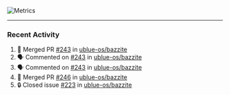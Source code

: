 ![Metrics](https://metrics.lecoq.io/KyleGospo?template=classic&base=header%2C%20activity%2C%20community%2C%20repositories%2C%20metadata&base.indepth=false&base.hireable=false&base.skip=false&config.timezone=America%2FLos_Angeles)

---
### Recent Activity
<!--START_SECTION:activity-->
1. 🎉 Merged PR [#243](https://github.com/ublue-os/bazzite/pull/243) in [ublue-os/bazzite](https://github.com/ublue-os/bazzite)
2. 🗣 Commented on [#243](https://github.com/ublue-os/bazzite/pull/243#issuecomment-1701935088) in [ublue-os/bazzite](https://github.com/ublue-os/bazzite)
3. 🗣 Commented on [#243](https://github.com/ublue-os/bazzite/pull/243#issuecomment-1701915116) in [ublue-os/bazzite](https://github.com/ublue-os/bazzite)
4. 🎉 Merged PR [#246](https://github.com/ublue-os/bazzite/pull/246) in [ublue-os/bazzite](https://github.com/ublue-os/bazzite)
5. 🔒 Closed issue [#223](https://github.com/ublue-os/bazzite/issues/223) in [ublue-os/bazzite](https://github.com/ublue-os/bazzite)
<!--END_SECTION:activity-->
